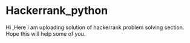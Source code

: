 # Hackerrank_python
Hi ,Here i am uploading solution of hackerrank problem solving section.
Hope this will help some of you.
